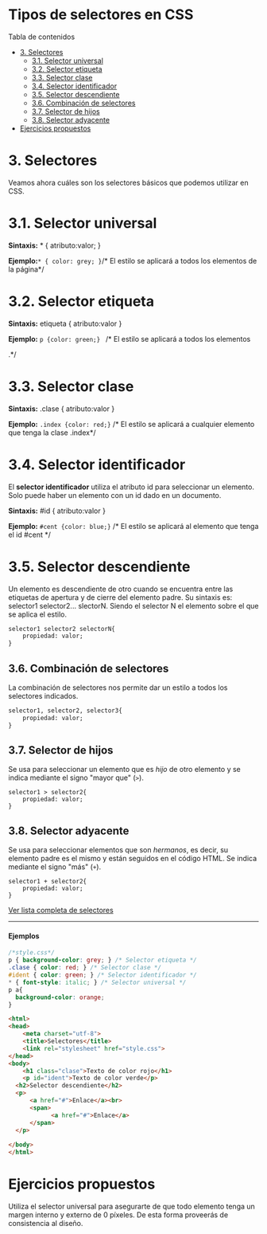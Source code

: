 # **Tipos de selectores en CSS**

Tabla de contenidos

-   [3\. Selectores](#3-Selectores)
    -   [3.1. Selector universal](#31-Selector-universal)
    -   [3.2. Selector etiqueta](#32-Selector-etiqueta)
    -   [3.3. Selector clase](#33-Selector-clase)
    -   [3.4. Selector identificador](#34-Selector-identificador)
    -   [3.5. Selector descendiente](#35-Selector-descendiente)
    -   [3.6. Combinación de selectores](#36-Combinación-de-selectores)
    -   [3.7. Selector de hijos](#37-Selector-de-hijos)
    -   [3.8. Selector adyacente](#38-Selector-adyacente)
-   [Ejercicios propuestos](#Ejercicios-propuestos)

# 3. Selectores

Veamos ahora cuáles son los selectores básicos que podemos utilizar en CSS.

# 3.1. Selector universal

**Sintaxis:** * { atributo:valor; }

**Ejemplo:**`* { color: grey; }`/* El estilo se aplicará a todos los elementos de la página*/

# 3.2. Selector etiqueta

**Sintaxis:** etiqueta { atributo:valor }

**Ejemplo:** `p {color: green;} ` /* El estilo se aplicará a todos los elementos <p>.*/

# 3.3. Selector clase

**Sintaxis:** .clase { atributo:valor }

**Ejemplo:** `.index {color: red;}` /* El estilo se aplicará a cualquier elemento que tenga la clase .index*/

# 3.4. Selector identificador

El **selector identificador** utiliza el atributo id para seleccionar un elemento. Solo puede haber un elemento con un id dado en un documento.

**Sintaxis:** #id { atributo:valor }

**Ejemplo:** `#cent {color: blue;}` /* El estilo se aplicará al elemento que tenga el id #cent */

# 3.5. Selector descendiente

Un elemento es descendiente de otro cuando se encuentra entre las etiquetas de apertura y de cierre del elemento padre. Su sintaxis es: selector1 selector2... slectorN. Siendo el selector N el elemento sobre el que se aplica el estilo.

```html
selector1 selector2 selectorN{
    propiedad: valor;
}
```

## 3.6. Combinación de selectores

La combinación de selectores nos permite dar un estilo a todos los selectores indicados.

```html
selector1, selector2, selector3{
    propiedad: valor;
}
```

## 3.7. Selector de hijos

Se usa para seleccionar un elemento que es *hijo* de otro elemento y se indica mediante el signo "mayor que" (`>`).

```
selector1 > selector2{
    propiedad: valor;
}
```

## 3.8. Selector adyacente

Se usa para seleccionar elementos que son *hermanos*, es decir, su elemento padre es el mismo y están seguidos en el código HTML. Se indica mediante el signo "más" (`+`).

```
selector1 + selector2{
    propiedad: valor;
}
```

[Ver lista completa de selectores](https://www.w3schools.com/cssref/css_selectors.asp)

* * * * *

#### Ejemplos

```css
/*style.css*/
p { background-color: grey; } /* Selector etiqueta */
.clase { color: red; } /* Selector clase */
#ident { color: green; } /* Selector identificador */
* { font-style: italic; } /* Selector universal */
p a{
  background-color: orange;
}
```
```html
<html>
<head>
    <meta charset="utf-8"> 
    <title>Selectores</title> 
    <link rel="stylesheet" href="style.css"> 
</head>
<body>
    <h1 class="clase">Texto de color rojo</h1>
    <p id="ident">Texto de color verde</p>
  <h2>Selector descendiente</h2>
  <p>
      <a href="#">Enlace</a><br>
      <span>
            <a href="#">Enlace</a>
      </span>
  </p>
  
</body> 
</html>
```

# Ejercicios propuestos

Utiliza el selector universal para asegurarte de que todo elemento tenga un margen interno y externo de 0 píxeles. De esta forma proveerás de consistencia al diseño.
